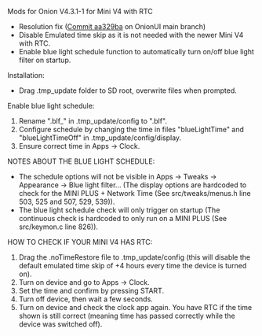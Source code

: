 Mods for Onion V4.3.1-1 for Mini V4 with RTC
- Resolution fix ([Commit aa329ba](https://github.com/OnionUI/Onion/commit/aa329bac862a93e12839c1a46765cdc270a3e448) on OnionUI main branch)
- Disable Emulated time skip as it is not needed with the newer Mini V4 with RTC.
- Enable blue light schedule function to automatically turn on/off blue light filter on startup.

Installation:
- Drag .tmp_update folder to SD root, overwrite files when prompted.

Enable blue light schedule: 
1. Rename ".blf_" in .tmp_update/config to ".blf".
2. Configure schedule by changing the time in files "blueLightTime" and "blueLightTimeOff" in .tmp_update/config/display.
3. Ensure correct time in Apps -> Clock.

NOTES ABOUT THE BLUE LIGHT SCHEDULE:
- The schedule options will not be visible in Apps -> Tweaks -> Appearance -> Blue light filter... (The display options are hardcoded to check for the MINI PLUS + Network Time (See src/tweaks/menus.h line 503, 525 and 507, 529, 539)).
- The blue light schedule check will only trigger on startup (The continuous check is hardcoded to only run on a MINI PLUS (See src/keymon.c line 826)).

HOW TO CHECK IF YOUR MINI V4 HAS RTC:
1. Drag the .noTimeRestore file to .tmp_update/config (this will disable the default emulated time skip of +4 hours every time the device is turned on).
2. Turn on device and go to Apps -> Clock.
3. Set the time and confirm by pressing START.
4. Turn off device, then wait a few seconds.
5. Turn on device and check the clock app again. You have RTC if the time shown is still correct (meaning time has passed correctly while the device was switched off).

